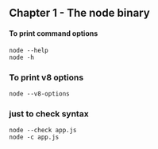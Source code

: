 ## Chapter 1 - The node binary
#### To print command options
```
node --help
node -h
```
### To print v8 options
```
node --v8-options
```
### just to check syntax
```
node --check app.js
node -c app.js
```
